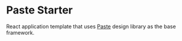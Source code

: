 # Paste Starter

React application template that uses [Paste](https://github.com/twilio-labs/paste/) design library as the base framework.
